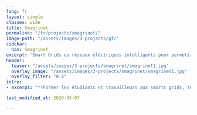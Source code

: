 ```yaml
---
lang: fr
layout: single
classes: wide
title: Smagrinet
permalink: "/fr/projects/smagrinet/"
image-path: "/assets/images/3-projects/gf/"
sidebar:
  nav: Smagrinet
excerpt: 'Smart Grids ou réseaux éléctriques intelligents pour permettre une gestion plus efficace des réseaux éléctriques'
header:
  teaser: "/assets/images/3-projects/smagrinet/smagrinet1.jpg"
  overlay_image: "/assets/images/3-projects/smagrinet/smagrinet1.jpg"
  overlay_filter: "0.5"
intro:
- excerpt: "**Former les étudiants et travailleurs aux smarts grids, tel est l’un des objectifs du projet européen SMAGRINET dans lequel est impliquée l’Université de Lorraine.**"

last_modified_at: 2020-05-07

---
```

